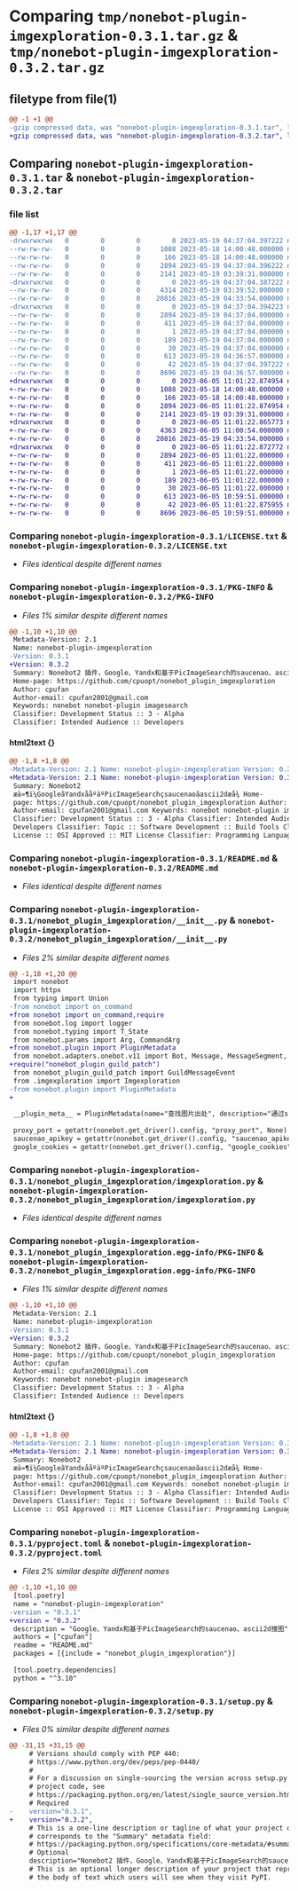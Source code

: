 # Comparing `tmp/nonebot-plugin-imgexploration-0.3.1.tar.gz` & `tmp/nonebot-plugin-imgexploration-0.3.2.tar.gz`

## filetype from file(1)

```diff
@@ -1 +1 @@
-gzip compressed data, was "nonebot-plugin-imgexploration-0.3.1.tar", last modified: Fri May 19 04:37:04 2023, max compression
+gzip compressed data, was "nonebot-plugin-imgexploration-0.3.2.tar", last modified: Mon Jun  5 11:01:22 2023, max compression
```

## Comparing `nonebot-plugin-imgexploration-0.3.1.tar` & `nonebot-plugin-imgexploration-0.3.2.tar`

### file list

```diff
@@ -1,17 +1,17 @@
-drwxrwxrwx   0        0        0        0 2023-05-19 04:37:04.397222 nonebot-plugin-imgexploration-0.3.1/
--rw-rw-rw-   0        0        0     1088 2023-05-18 14:00:48.000000 nonebot-plugin-imgexploration-0.3.1/LICENSE.txt
--rw-rw-rw-   0        0        0      166 2023-05-18 14:00:48.000000 nonebot-plugin-imgexploration-0.3.1/MANIFEST.in
--rw-rw-rw-   0        0        0     2894 2023-05-19 04:37:04.396222 nonebot-plugin-imgexploration-0.3.1/PKG-INFO
--rw-rw-rw-   0        0        0     2141 2023-05-19 03:39:31.000000 nonebot-plugin-imgexploration-0.3.1/README.md
-drwxrwxrwx   0        0        0        0 2023-05-19 04:37:04.387222 nonebot-plugin-imgexploration-0.3.1/nonebot_plugin_imgexploration/
--rw-rw-rw-   0        0        0     4314 2023-05-19 03:39:52.000000 nonebot-plugin-imgexploration-0.3.1/nonebot_plugin_imgexploration/__init__.py
--rw-rw-rw-   0        0        0    20816 2023-05-19 04:33:54.000000 nonebot-plugin-imgexploration-0.3.1/nonebot_plugin_imgexploration/imgexploration.py
-drwxrwxrwx   0        0        0        0 2023-05-19 04:37:04.394223 nonebot-plugin-imgexploration-0.3.1/nonebot_plugin_imgexploration.egg-info/
--rw-rw-rw-   0        0        0     2894 2023-05-19 04:37:04.000000 nonebot-plugin-imgexploration-0.3.1/nonebot_plugin_imgexploration.egg-info/PKG-INFO
--rw-rw-rw-   0        0        0      411 2023-05-19 04:37:04.000000 nonebot-plugin-imgexploration-0.3.1/nonebot_plugin_imgexploration.egg-info/SOURCES.txt
--rw-rw-rw-   0        0        0        1 2023-05-19 04:37:04.000000 nonebot-plugin-imgexploration-0.3.1/nonebot_plugin_imgexploration.egg-info/dependency_links.txt
--rw-rw-rw-   0        0        0      189 2023-05-19 04:37:04.000000 nonebot-plugin-imgexploration-0.3.1/nonebot_plugin_imgexploration.egg-info/requires.txt
--rw-rw-rw-   0        0        0       30 2023-05-19 04:37:04.000000 nonebot-plugin-imgexploration-0.3.1/nonebot_plugin_imgexploration.egg-info/top_level.txt
--rw-rw-rw-   0        0        0      613 2023-05-19 04:36:57.000000 nonebot-plugin-imgexploration-0.3.1/pyproject.toml
--rw-rw-rw-   0        0        0       42 2023-05-19 04:37:04.397222 nonebot-plugin-imgexploration-0.3.1/setup.cfg
--rw-rw-rw-   0        0        0     8696 2023-05-19 04:36:57.000000 nonebot-plugin-imgexploration-0.3.1/setup.py
+drwxrwxrwx   0        0        0        0 2023-06-05 11:01:22.874954 nonebot-plugin-imgexploration-0.3.2/
+-rw-rw-rw-   0        0        0     1088 2023-05-18 14:00:48.000000 nonebot-plugin-imgexploration-0.3.2/LICENSE.txt
+-rw-rw-rw-   0        0        0      166 2023-05-18 14:00:48.000000 nonebot-plugin-imgexploration-0.3.2/MANIFEST.in
+-rw-rw-rw-   0        0        0     2894 2023-06-05 11:01:22.874954 nonebot-plugin-imgexploration-0.3.2/PKG-INFO
+-rw-rw-rw-   0        0        0     2141 2023-05-19 03:39:31.000000 nonebot-plugin-imgexploration-0.3.2/README.md
+drwxrwxrwx   0        0        0        0 2023-06-05 11:01:22.865773 nonebot-plugin-imgexploration-0.3.2/nonebot_plugin_imgexploration/
+-rw-rw-rw-   0        0        0     4363 2023-06-05 11:00:54.000000 nonebot-plugin-imgexploration-0.3.2/nonebot_plugin_imgexploration/__init__.py
+-rw-rw-rw-   0        0        0    20816 2023-05-19 04:33:54.000000 nonebot-plugin-imgexploration-0.3.2/nonebot_plugin_imgexploration/imgexploration.py
+drwxrwxrwx   0        0        0        0 2023-06-05 11:01:22.872772 nonebot-plugin-imgexploration-0.3.2/nonebot_plugin_imgexploration.egg-info/
+-rw-rw-rw-   0        0        0     2894 2023-06-05 11:01:22.000000 nonebot-plugin-imgexploration-0.3.2/nonebot_plugin_imgexploration.egg-info/PKG-INFO
+-rw-rw-rw-   0        0        0      411 2023-06-05 11:01:22.000000 nonebot-plugin-imgexploration-0.3.2/nonebot_plugin_imgexploration.egg-info/SOURCES.txt
+-rw-rw-rw-   0        0        0        1 2023-06-05 11:01:22.000000 nonebot-plugin-imgexploration-0.3.2/nonebot_plugin_imgexploration.egg-info/dependency_links.txt
+-rw-rw-rw-   0        0        0      189 2023-06-05 11:01:22.000000 nonebot-plugin-imgexploration-0.3.2/nonebot_plugin_imgexploration.egg-info/requires.txt
+-rw-rw-rw-   0        0        0       30 2023-06-05 11:01:22.000000 nonebot-plugin-imgexploration-0.3.2/nonebot_plugin_imgexploration.egg-info/top_level.txt
+-rw-rw-rw-   0        0        0      613 2023-06-05 10:59:51.000000 nonebot-plugin-imgexploration-0.3.2/pyproject.toml
+-rw-rw-rw-   0        0        0       42 2023-06-05 11:01:22.875955 nonebot-plugin-imgexploration-0.3.2/setup.cfg
+-rw-rw-rw-   0        0        0     8696 2023-06-05 10:59:51.000000 nonebot-plugin-imgexploration-0.3.2/setup.py
```

### Comparing `nonebot-plugin-imgexploration-0.3.1/LICENSE.txt` & `nonebot-plugin-imgexploration-0.3.2/LICENSE.txt`

 * *Files identical despite different names*

### Comparing `nonebot-plugin-imgexploration-0.3.1/PKG-INFO` & `nonebot-plugin-imgexploration-0.3.2/PKG-INFO`

 * *Files 1% similar despite different names*

```diff
@@ -1,10 +1,10 @@
 Metadata-Version: 2.1
 Name: nonebot-plugin-imgexploration
-Version: 0.3.1
+Version: 0.3.2
 Summary: Nonebot2 插件，Google、Yandx和基于PicImageSearch的saucenao、ascii2d搜图
 Home-page: https://github.com/cpuopt/nonebot_plugin_imgexploration
 Author: cpufan
 Author-email: cpufan2001@gmail.com
 Keywords: nonebot nonebot-plugin imagesearch
 Classifier: Development Status :: 3 - Alpha
 Classifier: Intended Audience :: Developers
```

#### html2text {}

```diff
@@ -1,8 +1,8 @@
-Metadata-Version: 2.1 Name: nonebot-plugin-imgexploration Version: 0.3.1
+Metadata-Version: 2.1 Name: nonebot-plugin-imgexploration Version: 0.3.2
 Summary: Nonebot2
 æä»¶ï¼GoogleãYandxååºäºPicImageSearchçsaucenaoãascii2dæå¾ Home-
 page: https://github.com/cpuopt/nonebot_plugin_imgexploration Author: cpufan
 Author-email: cpufan2001@gmail.com Keywords: nonebot nonebot-plugin imagesearch
 Classifier: Development Status :: 3 - Alpha Classifier: Intended Audience ::
 Developers Classifier: Topic :: Software Development :: Build Tools Classifier:
 License :: OSI Approved :: MIT License Classifier: Programming Language ::
```

### Comparing `nonebot-plugin-imgexploration-0.3.1/README.md` & `nonebot-plugin-imgexploration-0.3.2/README.md`

 * *Files identical despite different names*

### Comparing `nonebot-plugin-imgexploration-0.3.1/nonebot_plugin_imgexploration/__init__.py` & `nonebot-plugin-imgexploration-0.3.2/nonebot_plugin_imgexploration/__init__.py`

 * *Files 2% similar despite different names*

```diff
@@ -1,18 +1,20 @@
 import nonebot
 import httpx
 from typing import Union
-from nonebot import on_command
+from nonebot import on_command,require
 from nonebot.log import logger
 from nonebot.typing import T_State
 from nonebot.params import Arg, CommandArg
+from nonebot.plugin import PluginMetadata
 from nonebot.adapters.onebot.v11 import Bot, Message, MessageSegment, GroupMessageEvent, PrivateMessageEvent
+require("nonebot_plugin_guild_patch")
 from nonebot_plugin_guild_patch import GuildMessageEvent
 from .imgexploration import Imgexploration
-from nonebot.plugin import PluginMetadata
+
 
 __plugin_meta__ = PluginMetadata(name="查找图片出处", description="通过saucenao、ascii2d、Google、Yandx查询图片出处", usage="command:搜图")
 
 proxy_port = getattr(nonebot.get_driver().config, "proxy_port", None)
 saucenao_apikey = getattr(nonebot.get_driver().config, "saucenao_apikey", "a778025bd4644780c9edd82970484548786fb583")
 google_cookies = getattr(nonebot.get_driver().config, "google_cookies","")
```

### Comparing `nonebot-plugin-imgexploration-0.3.1/nonebot_plugin_imgexploration/imgexploration.py` & `nonebot-plugin-imgexploration-0.3.2/nonebot_plugin_imgexploration/imgexploration.py`

 * *Files identical despite different names*

### Comparing `nonebot-plugin-imgexploration-0.3.1/nonebot_plugin_imgexploration.egg-info/PKG-INFO` & `nonebot-plugin-imgexploration-0.3.2/nonebot_plugin_imgexploration.egg-info/PKG-INFO`

 * *Files 1% similar despite different names*

```diff
@@ -1,10 +1,10 @@
 Metadata-Version: 2.1
 Name: nonebot-plugin-imgexploration
-Version: 0.3.1
+Version: 0.3.2
 Summary: Nonebot2 插件，Google、Yandx和基于PicImageSearch的saucenao、ascii2d搜图
 Home-page: https://github.com/cpuopt/nonebot_plugin_imgexploration
 Author: cpufan
 Author-email: cpufan2001@gmail.com
 Keywords: nonebot nonebot-plugin imagesearch
 Classifier: Development Status :: 3 - Alpha
 Classifier: Intended Audience :: Developers
```

#### html2text {}

```diff
@@ -1,8 +1,8 @@
-Metadata-Version: 2.1 Name: nonebot-plugin-imgexploration Version: 0.3.1
+Metadata-Version: 2.1 Name: nonebot-plugin-imgexploration Version: 0.3.2
 Summary: Nonebot2
 æä»¶ï¼GoogleãYandxååºäºPicImageSearchçsaucenaoãascii2dæå¾ Home-
 page: https://github.com/cpuopt/nonebot_plugin_imgexploration Author: cpufan
 Author-email: cpufan2001@gmail.com Keywords: nonebot nonebot-plugin imagesearch
 Classifier: Development Status :: 3 - Alpha Classifier: Intended Audience ::
 Developers Classifier: Topic :: Software Development :: Build Tools Classifier:
 License :: OSI Approved :: MIT License Classifier: Programming Language ::
```

### Comparing `nonebot-plugin-imgexploration-0.3.1/pyproject.toml` & `nonebot-plugin-imgexploration-0.3.2/pyproject.toml`

 * *Files 2% similar despite different names*

```diff
@@ -1,10 +1,10 @@
 [tool.poetry]
 name = "nonebot-plugin-imgexploration"
-version = "0.3.1"
+version = "0.3.2"
 description = "Google、Yandx和基于PicImageSearch的saucenao、ascii2d搜图"
 authors = ["cpufan"]
 readme = "README.md"
 packages = [{include = "nonebot_plugin_imgexploration"}]
 
 [tool.poetry.dependencies]
 python = "^3.10"
```

### Comparing `nonebot-plugin-imgexploration-0.3.1/setup.py` & `nonebot-plugin-imgexploration-0.3.2/setup.py`

 * *Files 0% similar despite different names*

```diff
@@ -31,15 +31,15 @@
     # Versions should comply with PEP 440:
     # https://www.python.org/dev/peps/pep-0440/
     #
     # For a discussion on single-sourcing the version across setup.py and the
     # project code, see
     # https://packaging.python.org/en/latest/single_source_version.html
     # Required
-    version="0.3.1",
+    version="0.3.2",
     # This is a one-line description or tagline of what your project does. This
     # corresponds to the "Summary" metadata field:
     # https://packaging.python.org/specifications/core-metadata/#summary
     # Optional
     description="Nonebot2 插件，Google、Yandx和基于PicImageSearch的saucenao、ascii2d搜图",
     # This is an optional longer description of your project that represents
     # the body of text which users will see when they visit PyPI.
```

